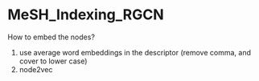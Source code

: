 # MeSH_Indexing_RGCN

How to embed the nodes?
  1. use average word embeddings in the descriptor (remove comma, and cover to lower case)
  2. node2vec 
